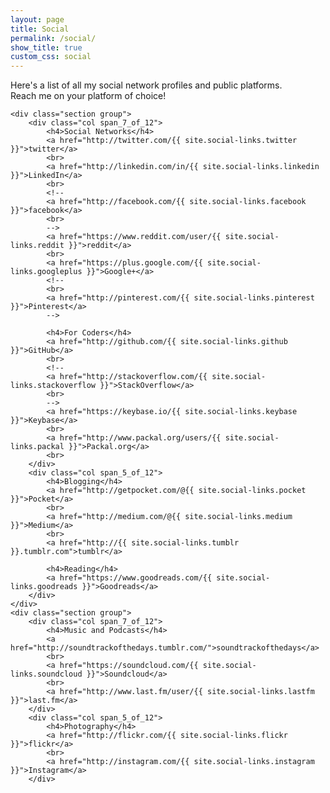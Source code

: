 ```yaml
---
layout: page
title: Social
permalink: /social/
show_title: true
custom_css: social
---
```


<div class="container">

Here's a list of all my social network profiles and public platforms.
<br>Reach me on your platform of choice!

    <div class="section group">
        <div class="col span_7_of_12">
            <h4>Social Networks</h4>
            <a href="http://twitter.com/{{ site.social-links.twitter }}">twitter</a>
            <br>
            <a href="http://linkedin.com/in/{{ site.social-links.linkedin }}">LinkedIn</a>
            <br>
            <!--
            <a href="http://facebook.com/{{ site.social-links.facebook }}">facebook</a>
            <br>
            -->
            <a href="https://www.reddit.com/user/{{ site.social-links.reddit }}">reddit</a>
            <br>
            <a href="https://plus.google.com/{{ site.social-links.googleplus }}">Google+</a>
            <!--
            <br>
            <a href="http://pinterest.com/{{ site.social-links.pinterest }}">Pinterest</a>
            -->

            <h4>For Coders</h4>
            <a href="http://github.com/{{ site.social-links.github }}">GitHub</a>
            <br>
            <!--
            <a href="http://stackoverflow.com/{{ site.social-links.stackoverflow }}">StackOverflow</a>
            <br>
            -->
            <a href="https://keybase.io/{{ site.social-links.keybase }}">Keybase</a>
            <br>
            <a href="http://www.packal.org/users/{{ site.social-links.packal }}">Packal.org</a>
            <br>
        </div>
        <div class="col span_5_of_12">
            <h4>Blogging</h4>
            <a href="http://getpocket.com/@{{ site.social-links.pocket }}">Pocket</a>
            <br>
            <a href="http://medium.com/@{{ site.social-links.medium }}">Medium</a>
            <br>
            <a href="http://{{ site.social-links.tumblr }}.tumblr.com">tumblr</a>

            <h4>Reading</h4>
            <a href="https://www.goodreads.com/{{ site.social-links.goodreads }}">Goodreads</a>
        </div>
    </div>
    <div class="section group">
        <div class="col span_7_of_12">
            <h4>Music and Podcasts</h4>
            <a href="http://soundtrackofthedays.tumblr.com/">soundtrackofthedays</a>
            <br>
            <a href="https://soundcloud.com/{{ site.social-links.soundcloud }}">Soundcloud</a>
            <br>
            <a href="http://www.last.fm/user/{{ site.social-links.lastfm }}">last.fm</a>
        </div>
        <div class="col span_5_of_12">
            <h4>Photography</h4>
            <a href="http://flickr.com/{{ site.social-links.flickr }}">flickr</a>
            <br>
            <a href="http://instagram.com/{{ site.social-links.instagram }}">Instagram</a>
        </div>
</div>
